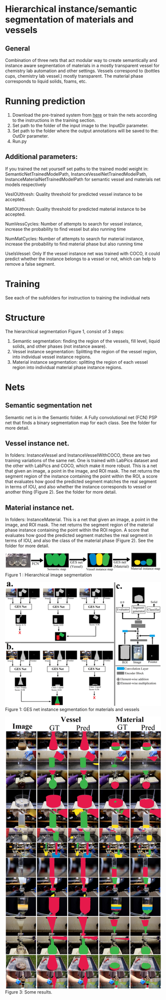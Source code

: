 ﻿# Hierarchical instance/semantic segmentation of materials and vessels 


## General
Combination of three nets that act modular way to create semantically and instance aware segmentation of materials in a mostly transparent vessel for chemistry lab automation and other settings. Vessels correspond to (bottles cups, chemistry lab vessel.) mostly transparent. The material phase corresponds to liquid solids, foams, etc.


# Running prediction


1. Download the pre-trained system from [here]() or train the nets according to the instructions in the training section.
2. Set path to the folder of the input image to the: InputDir parameter.
3. Set path to the folder where the output annotations will be saved to the: OutDir parameter.
4. Run.py 


## Additional parameters:
If you trained the net yourself set paths to the trained model weight in:
SemanticNetTrainedModelPath,  InstanceVesselNetTrainedModelPath,  InstanceMaterialNetTrainedModelPath 
for semantic vessel and materials net models respectively

VesIOUthresh: Quality threshold for predicted vessel instance to be accepted.

MatIOUthresh: Quality threshold for predicted material instance to be accepted.

NumVessCycles: Number of attempts to search for vessel instance, increase the probability to find vessel but also running time

NumMatCycles: Number of attempts to search for material instance, increase the probability to find material phase but also running time

UseIsVessel: Only If the vessel instance net was trained with COCO, it could predict whether the instance belongs to a vessel or not, which can help to remove a false segment.




# Training
See each of the subfolders for instruction to training the individual nets


# Structure 


The hierarchical segmentation Figure 1, consist of 3 steps:
1. Semantic segmentation: finding the region of the vessels, fill level, liquid solids, and other phases (not instance aware).
2. Vessel instance segmentation: Splitting the region of the vessel region, into individual vessel instance regions.
3. Material instance segmentation: splitting the region of each vessel region into individual material phase instance regions.
# Nets 
## Semantic segmentation net
Semantic net is in the Semantic folder. 
A Fully convolutional net (FCN) PSP net that finds a binary segmentation map for each class. See the folder for more detail.


## Vessel instance net.
In folders: InstanceVessel and InstanceVesselWithCOCO, these are two training variations of the same net. One is trained with LabPics dataset and the other with LabPics and COCO, which make it more robust. This is a net that given an image, a point in the image, and ROI mask. The net returns the segment region of the instance containing the point within the ROI, a score that evaluates how good the predicted segment matches the real segment in terms of IOU, and also whether the instance corresponds to vessel or another thing (Figure 2). See the folder for more detail.




## Material instance net.
In folders: InstanceMaterial. This is a net that given an image, a point in the image, and ROI mask. The net returns the segment region of the material phase instance containing the point within the ROI region. A score that evaluates how good the predicted segment matches the real segment in terms of IOU, and also the class of the material phase (Figure 2). See the folder for more detail.








![](/Figure1.png)
Figure 1 : Hierarchical image segmentation


![](/Figure2.png)
Figure 1: GES net instance segmentation for materials and vessels


![](/Figure3.png)
Figure 3: Some results.
